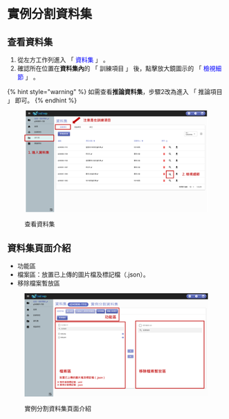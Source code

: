 # 實例分割資料集

## 查看資料集

1. 從左方工作列進入 「 <font color="blue">資料集</font> 」 。
2. 確認所在位置在**資料集內**的 「 訓練項目 」 後，點擊放大鏡圖示的 「 <font color="blue">檢視細節</font> 」 。

{% hint style="warning" %}
如需查看**推論資料集**，步驟2改為進入 「 推論項目 」 即可。
{% endhint %}

<figure><img src="../../.gitbook/assets/image (155).png" alt=""><figcaption><p>查看資料集</p></figcaption></figure>

## 資料集頁面介紹

* 功能區
* 檔案區：放置已上傳的圖片檔及標記檔（.json）。
* 移除檔案暫放區

<figure><img src="../../.gitbook/assets/image (157).png" alt=""><figcaption><p> 實例分割資料集頁面介紹</p></figcaption></figure>
